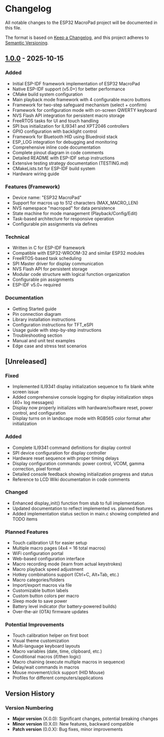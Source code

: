 # Changelog

All notable changes to the ESP32 MacroPad project will be documented in this file.

The format is based on [Keep a Changelog](https://keepachangelog.com/en/1.0.0/),
and this project adheres to [Semantic Versioning](https://semver.org/spec/v2.0.0.html).

## [1.0.0] - 2025-10-15

### Added
- Initial ESP-IDF framework implementation of ESP32 MacroPad
- Native ESP-IDF support (v5.0+) for better performance
- CMake build system configuration
- Main playback mode framework with 4 configurable macro buttons
- Framework for two-step safeguard mechanism (select + confirm)
- Framework for configuration mode with on-screen QWERTY keyboard
- NVS Flash API integration for persistent macro storage
- FreeRTOS tasks for UI and touch handling
- SPI bus initialization for ILI9341 and XPT2046 controllers
- GPIO configuration with backlight control
- Framework for Bluetooth HID using Bluedroid stack
- ESP_LOG integration for debugging and monitoring
- Comprehensive inline code documentation
- Complete pinout diagram in code comments
- Detailed README with ESP-IDF setup instructions
- Extensive testing strategy documentation (TESTING.md)
- CMakeLists.txt for ESP-IDF build system
- Hardware wiring guide

### Features (Framework)
- Device name: "ESP32 MacroPad"
- Support for macros up to 512 characters (MAX_MACRO_LEN)
- NVS namespace "macropad" for data persistence
- State machine for mode management (Playback/Config/Edit)
- Task-based architecture for responsive operation
- Configurable pin assignments via defines

### Technical
- Written in C for ESP-IDF framework
- Compatible with ESP32-WROOM-32 and similar ESP32 modules
- FreeRTOS-based task scheduling
- SPI Master driver for display communication
- NVS Flash API for persistent storage
- Modular code structure with logical function organization
- Configurable pin assignments
- ESP-IDF v5.0+ required

### Documentation
- Getting Started guide
- Pin connection diagram
- Library installation instructions
- Configuration instructions for TFT_eSPI
- Usage guide with step-by-step instructions
- Troubleshooting section
- Manual and unit test examples
- Edge case and stress test scenarios

## [Unreleased]

### Fixed
- Implemented ILI9341 display initialization sequence to fix blank white screen issue
- Added comprehensive console logging for display initialization steps (40+ log messages)
- Display now properly initializes with hardware/software reset, power control, and configuration
- Display turns on in landscape mode with RGB565 color format after initialization

### Added
- Complete ILI9341 command definitions for display control
- SPI device configuration for display controller
- Hardware reset sequence with proper timing delays
- Display configuration commands: power control, VCOM, gamma correction, pixel format
- Detailed console feedback showing initialization progress and status
- Reference to LCD Wiki documentation in code comments

### Changed
- Enhanced display_init() function from stub to full implementation
- Updated documentation to reflect implemented vs. planned features
- Added implementation status section in main.c showing completed and TODO items

### Planned Features
- Touch calibration UI for easier setup
- Multiple macro pages (4x4 = 16 total macros)
- WiFi configuration portal
- Web-based configuration interface
- Macro recording mode (learn from actual keystrokes)
- Macro playback speed adjustment
- Hotkey combinations support (Ctrl+C, Alt+Tab, etc.)
- Macro categories/folders
- Import/export macros via file
- Customizable button labels
- Custom button colors per macro
- Sleep mode to save power
- Battery level indicator (for battery-powered builds)
- Over-the-air (OTA) firmware updates

### Potential Improvements
- Touch calibration helper on first boot
- Visual theme customization
- Multi-language keyboard layouts
- Macro variables (date, time, clipboard, etc.)
- Conditional macros (if/then logic)
- Macro chaining (execute multiple macros in sequence)
- Delay/wait commands in macros
- Mouse movement/click support (HID Mouse)
- Profiles for different computers/applications

## Version History

### Version Numbering
- **Major version** (X.0.0): Significant changes, potential breaking changes
- **Minor version** (0.X.0): New features, backward compatible
- **Patch version** (0.0.X): Bug fixes, minor improvements

[1.0.0]: https://github.com/albal/keybot/releases/tag/v1.0.0
